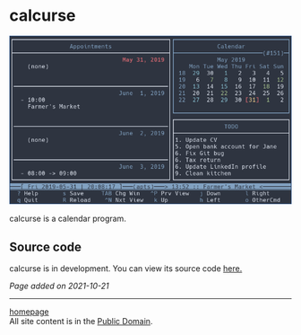 # calcurse
![](../img/calcurse.gif)

calcurse is a calendar program.

## Source code
calcurse is in development. You can view its source code [here.](https://github.com/lfos/calcurse)

*Page added on 2021-10-21*

---

[homepage](../index.html)\
All site content is in the [Public Domain](http://unlicense.org/).
